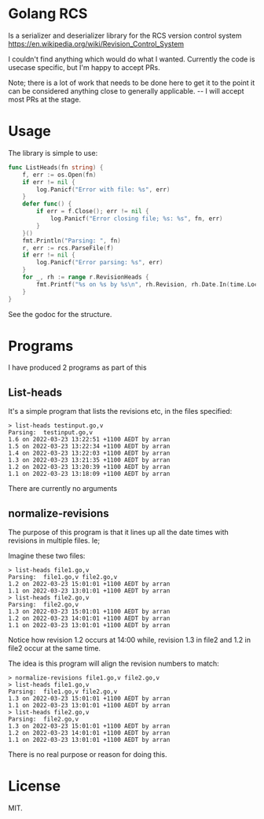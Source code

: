 # Golang RCS

Is a serializer and deserializer library for the RCS version control system https://en.wikipedia.org/wiki/Revision_Control_System

I couldn't find anything which would do what I wanted. Currently the code is usecase specific, but I'm happy
to accept PRs.

Note; there is a lot of work that needs to be done here to get it to the point it can be considered anything close to generally applicable. -- I will accept most PRs at the stage.

# Usage

The library is simple to use:
```go
func ListHeads(fn string) {
	f, err := os.Open(fn)
	if err != nil {
		log.Panicf("Error with file: %s", err)
	}
	defer func() {
		if err = f.Close(); err != nil {
			log.Panicf("Error closing file; %s: %s", fn, err)
		}
	}()
	fmt.Println("Parsing: ", fn)
	r, err := rcs.ParseFile(f)
	if err != nil {
		log.Panicf("Error parsing: %s", err)
	}
	for _, rh := range r.RevisionHeads {
		fmt.Printf("%s on %s by %s\n", rh.Revision, rh.Date.In(time.Local), rh.Author)
	}
}
```

See the godoc for the structure.

# Programs

I have produced 2 programs as part of this

## List-heads

It's a simple program that lists the revisions etc, in the files specified:

```shell
> list-heads testinput.go,v
Parsing:  testinput.go,v
1.6 on 2022-03-23 13:22:51 +1100 AEDT by arran
1.5 on 2022-03-23 13:22:34 +1100 AEDT by arran
1.4 on 2022-03-23 13:22:03 +1100 AEDT by arran
1.3 on 2022-03-23 13:21:35 +1100 AEDT by arran
1.2 on 2022-03-23 13:20:39 +1100 AEDT by arran
1.1 on 2022-03-23 13:18:09 +1100 AEDT by arran
```

There are currently no arguments

## normalize-revisions

The purpose of this program is that it lines up all the date times with revisions in multiple files. Ie;

Imagine these two files:

```
> list-heads file1.go,v
Parsing:  file1.go,v file2.go,v
1.2 on 2022-03-23 15:01:01 +1100 AEDT by arran
1.1 on 2022-03-23 13:01:01 +1100 AEDT by arran
> list-heads file2.go,v
Parsing:  file2.go,v
1.3 on 2022-03-23 15:01:01 +1100 AEDT by arran
1.2 on 2022-03-23 14:01:01 +1100 AEDT by arran
1.1 on 2022-03-23 13:01:01 +1100 AEDT by arran
```
Notice how revision 1.2 occurs at 14:00 while, revision 1.3 in file2 and 1.2 in file2 occur at the same time.

The idea is this program will align the revision numbers to match: 
```
> normalize-revisions file1.go,v file2.go,v 
> list-heads file1.go,v
Parsing:  file1.go,v file2.go,v
1.3 on 2022-03-23 15:01:01 +1100 AEDT by arran
1.1 on 2022-03-23 13:01:01 +1100 AEDT by arran
> list-heads file2.go,v
Parsing:  file2.go,v
1.3 on 2022-03-23 15:01:01 +1100 AEDT by arran
1.2 on 2022-03-23 14:01:01 +1100 AEDT by arran
1.1 on 2022-03-23 13:01:01 +1100 AEDT by arran
```

There is no real purpose or reason for doing this.

# License 

MIT. 
